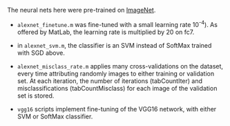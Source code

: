 The neural nets here were pre-trained on [ImageNet](http://www.image-net.org/).

- `alexnet_finetune.m` was fine-tuned with a small learning rate 10<sup>-4</sup>). As offered by MatLab, the learning rate is multiplied by 20 on fc7.

- in `alexnet_svm.m`, the classifier is an SVM instead of SoftMax trained with SGD above.

- `alexnet_misclass_rate.m` applies many cross-validations on the dataset, every time attributing randomly images to either training or validation set. At each iteration, the number of iterations (tabCountIter) and misclassifications (tabCountMisclass) for each image of the validation set is stored.

- `vgg16` scripts implement fine-tuning of the VGG16 network, with either SVM or SoftMax classifier.
